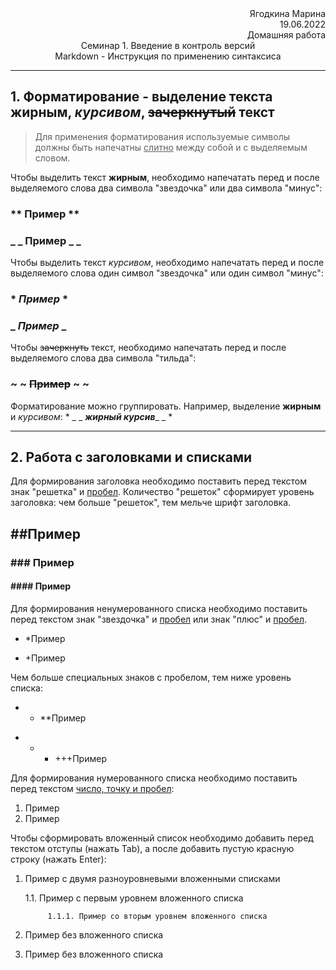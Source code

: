 <div style="text-align: right"> Ягодкина Марина </div>

<div style="text-align: right"> 19.06.2022 </div>

<div style="text-align: right"> Домашняя работа </div>

<div style="text-align: center"> Семинар 1. Введение в контроль версий </div>

<div style="text-align: center"> Markdown - Инструкция по применению синтаксиса </div>

---

## 1. Форматирование - выделение текста **жирным**, *курсивом*, ~~зачеркнутый~~ текст

> Для применения форматирования используемые символы должны быть напечатны <u>слитно</u> между собой и с выделяемым словом.

Чтобы выделить текст **жирным**, необходимо напечатать перед и после выделяемого слова два символа "звездочка" или два символа "минус":
### ** **Пример** **

### _ _ __Пример__ _ _

Чтобы выделить текст *курсивом*, необходимо напечатать перед и после выделяемого слова один символ "звездочка" или один символ "минус":
### * *Пример* *

### _ _Пример_ _

Чтобы ~~зачеркнуть~~ текст, необходимо напечатать перед и после выделяемого слова два символа "тильда":
### ~ ~ ~~Пример~~ ~ ~

Форматирование можно группировать. Например, выделение __жирным__ и _курсивом_: * _ _ *__жирный курсив__*_ _ * 

---
## 2. Работа с заголовками и списками
Для формирования заголовка необходимо поставить перед текстом знак "решетка" и <u>пробел</u>. Количество "решеток" сформирует уровень заголовка: чем больше "решеток", тем мельче шрифт заголовка.
## ##Пример
### ### Пример
#### #### Пример

Для формирования ненумерованного списка необходимо поставить перед текстом знак "звездочка" и <u>пробел</u> или знак "плюс" и <u>пробел</u>.
* *Пример
+ +Пример

Чем больше специальных знаков с пробелом, тем ниже уровень списка:
* * **Пример
+ + + +++Пример

Для формирования нумерованного списка необходимо поставить перед текстом <u>число, точку и пробел</u>:
1. Пример
2. Пример

Чтобы сформировать вложенный список необходимо добавить перед текстом отступы (нажать Tab), а после добавить пустую красную строку (нажать Enter):
1. Пример с двумя разноуровневыми вложенными списками

    1.1. Пример с первым уровнем вложенного списка

            1.1.1. Пример со вторым уровнем вложенного списка
2. Пример без вложенного списка
3. Пример без вложенного списка

